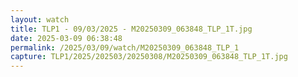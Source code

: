 ```yaml
---
layout: watch
title: TLP1 - 09/03/2025 - M20250309_063848_TLP_1T.jpg
date: 2025-03-09 06:38:48
permalink: /2025/03/09/watch/M20250309_063848_TLP_1
capture: TLP1/2025/202503/20250308/M20250309_063848_TLP_1T.jpg
---
```

